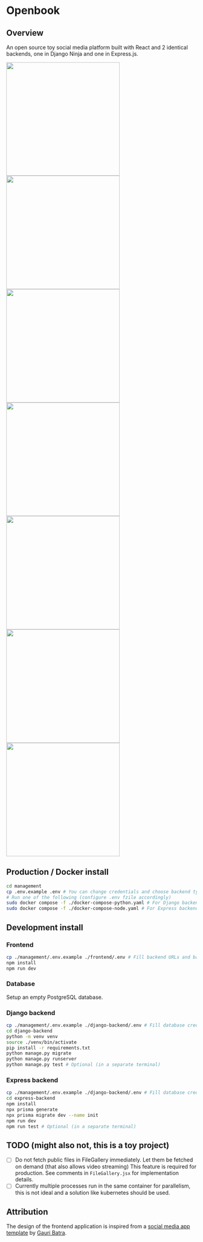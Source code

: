 # Openbook

## Overview

An open source toy social media platform built with React and 2 identical backends, one in Django Ninja and one in Express.js.

<p>
    <img src="docs/register.png" width="300px">
    <img src="docs/login.png" width="300px">
    <img src="docs/profile.png" width="300px">
    <img src="docs/notifications.png" width="300px">
    <img src="docs/search.png" width="300px">
    <img src="docs/post.png" width="300px">
    <img src="docs/chat.png" width="300px">
</p>

## Production / Docker install

```bash
cd management
cp .env.example .env # You can change credentials and choose backend type here (python or node), default is python
# Run one of the following (configure .env fzile accordingly)
sudo docker compose -f ./docker-compose-python.yaml # For Django backend (default)
sudo docker compose -f ./docker-compose-node.yaml # For Express backend
```

## Development install

### Frontend

```bash
cp ./management/.env.example ./frontend/.env # Fill backend URLs and backend type
npm install
npm run dev
```

### Database

Setup an empty PostgreSQL database.

### Django backend

```bash
cp ./management/.env.example ./django-backend/.env # Fill database credentials and secret
cd django-backend
python -m venv venv
source ./venv/bin/activate
pip install -r requirements.txt
python manage.py migrate
python manage.py runserver
python manage.py test # Optional (in a separate terminal)
```

### Express backend

```bash
cp ./management/.env.example ./django-backend/.env # Fill database credentials and secret
cd express-backend
npm install
npx prisma generate
npx prisma migrate dev --name init
npm run dev
npm run test # Optional (in a separate terminal)
```

## TODO (might also not, this is a toy project)

-   [ ] Do not fetch public files in FileGallery immediately.
        Let them be fetched on demand (that also allows video streaming)
        This feature is required for production. See comments in `FileGallery.jsx` for implementation details.
-   [ ] Currently multiple processes run in the same container for parallelism, this is not ideal and a solution like kubernetes should be used.

## Attribution

The design of the frontend application is inspired from a [social media app template](https://dribbble.com/shots/22665347-Social-Media-App) by [Gauri Batra](https://dribbble.com/gauri05).
